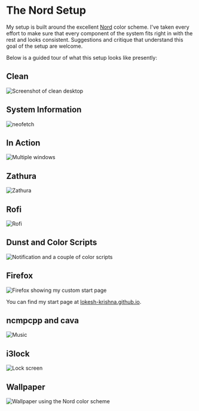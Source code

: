 # The Nord Setup
My setup is built around the excellent [Nord](https://github.com/arcticicestudio/nord) color scheme. I've taken every effort to make sure that every component of the system fits right in with the rest and looks consistent. Suggestions and critique that understand this goal of the setup are welcome.

Below is a guided tour of what this setup looks like presently:

## Clean
![Screenshot of clean desktop](/images/clean.png)
## System Information
![neofetch](/images/sysinfo.png)
## In Action
![Multiple windows](/images/action.png)
## Zathura
![Zathura](/images/zathura.png)
## Rofi
![Rofi](/images/rofi.png)
## Dunst and Color Scripts
![Notification and a couple of color scripts](/images/colors.png)
## Firefox
![Firefox showing my custom start page](/images/firefox.png)

You can find my start page at [lokesh-krishna.github.io](https://github.com/lokesh-krishna/lokesh-krishna.github.io).

## ncmpcpp and cava
![Music](/images/music.png)

## i3lock
![Lock screen](/images/lock.png)

## Wallpaper
![Wallpaper using the Nord color scheme](/images/nord-arch.png)
